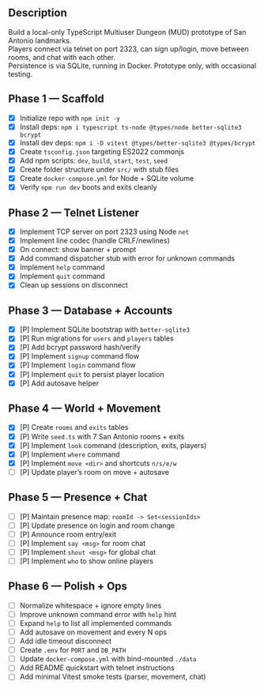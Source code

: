 ## Description
Build a local-only TypeScript Multiuser Dungeon (MUD) prototype of San Antonio landmarks.  
Players connect via telnet on port 2323, can sign up/login, move between rooms, and chat with each other.  
Persistence is via SQLite, running in Docker. Prototype only, with occasional testing.

## Phase 1 — Scaffold
- [x] Initialize repo with `npm init -y`
- [x] Install deps: `npm i typescript ts-node @types/node better-sqlite3 bcrypt`
- [x] Install dev deps: `npm i -D vitest @types/better-sqlite3 @types/bcrypt`
- [x] Create `tsconfig.json` targeting ES2022 commonjs
- [x] Add npm scripts: `dev`, `build`, `start`, `test`, `seed`
- [x] Create folder structure under `src/` with stub files
- [x] Create `docker-compose.yml` for Node + SQLite volume
- [x] Verify `npm run dev` boots and exits cleanly

## Phase 2 — Telnet Listener
- [x] Implement TCP server on port 2323 using Node `net`
- [x] Implement line codec (handle CRLF/newlines)
- [x] On connect: show banner + prompt
- [x] Add command dispatcher stub with error for unknown commands
- [x] Implement `help` command
- [x] Implement `quit` command
- [x] Clean up sessions on disconnect

## Phase 3 — Database + Accounts
- [x] [P] Implement SQLite bootstrap with `better-sqlite3`
- [x] [P] Run migrations for `users` and `players` tables
- [x] [P] Add bcrypt password hash/verify
- [x] [P] Implement `signup` command flow
- [x] [P] Implement `login` command flow
- [x] [P] Implement `quit` to persist player location
- [x] [P] Add autosave helper

## Phase 4 — World + Movement
- [x] [P] Create `rooms` and `exits` tables
- [x] [P] Write `seed.ts` with 7 San Antonio rooms + exits
- [x] [P] Implement `look` command (description, exits, players)
- [x] [P] Implement `where` command
- [x] [P] Implement `move <dir>` and shortcuts `n/s/e/w`
- [ ] [P] Update player’s room on move + autosave

## Phase 5 — Presence + Chat
- [ ] [P] Maintain presence map: `roomId -> Set<sessionIds>`
- [ ] [P] Update presence on login and room change
- [ ] [P] Announce room entry/exit
- [ ] [P] Implement `say <msg>` for room chat
- [ ] [P] Implement `shout <msg>` for global chat
- [ ] [P] Implement `who` to show online players

## Phase 6 — Polish + Ops
- [ ] Normalize whitespace + ignore empty lines
- [ ] Improve unknown command error with `help` hint
- [ ] Expand `help` to list all implemented commands
- [ ] Add autosave on movement and every N ops
- [ ] Add idle timeout disconnect
- [ ] Create `.env` for `PORT` and `DB_PATH`
- [ ] Update `docker-compose.yml` with bind-mounted `./data`
- [ ] Add README quickstart with telnet instructions
- [ ] Add minimal Vitest smoke tests (parser, movement, chat)